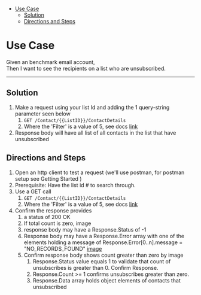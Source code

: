 - [Use Case](#use-case)
    - [Solution](#solution)
    - [Directions and Steps](#directions-and-steps)

# Use Case

Given an benchmark email account, \
Then I want to see the recipients on a list who are unsubscribed. 

---

## Solution

1. Make a request using your list Id and adding the 1 query-string parameter seen below
   1. `GET /Contact/{{ListID}}/ContactDetails`
   1. Where the 'Filter' is a value of 5, see docs [link](https://developer.benchmarkemail.com/#efdb4a44-2a7b-92b5-f49c-d59239d4d0d7)
1. Response body will have all list of all contacts in the list that have unsubscribed    

## Directions and Steps 

1. Open an http client to test a request (we'll use postman, for postman setup see Getting Started )
1. Prerequisite: Have the list id # to search through.
1. Use a GET call ` `
   1. `GET /Contact/{{ListID}}/ContactDetails`
   1. Where the 'Filter' is a value of 5, see docs [link](https://developer.benchmarkemail.com/#efdb4a44-2a7b-92b5-f49c-d59239d4d0d7)
1. Confirm the response provides 
   1. a status of 200 OK 
   1. If total count is zero, image 
   1. response body may have a Response.Status of -1 
   1. Response body may have a Response.Error array with one of the elements holding a message of Response.Error[0..n].message = "NO_RECORDS_FOUND"  [image](https://www.dropbox.com/s/uo04m2qrhijhg6q/2018-09-17_12-58-27.png?dl=0)
   1. Confirm response body shows count greater than zero by image
      1. Response.Status value equals 1 to validate that count of unsubscribes is greater than 0. Confirm Response.
      1. Response.Count >= 1 confirms unsubscribes greater than zero.
      1. Response.Data array holds object elements of contacts that unsubscribed